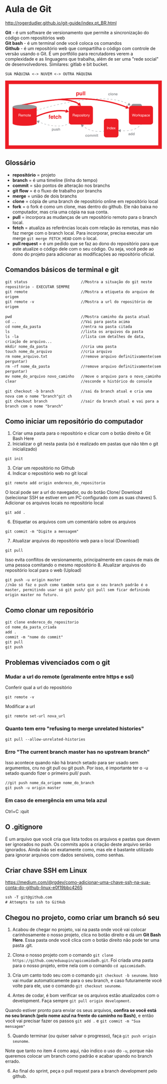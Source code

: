 # Aula de Git

http://rogerdudler.github.io/git-guide/index.pt_BR.html

**Git** - é um software de versionamento que permite a sincronização do código com repositórios web\
**Git bash** - é um terminal onde você coloca os comandos\
**Github** - é um repositório web que compartilha o código com controle de versão usando o Git. É um portfólio para recrutadores verem a complexidade e as linguagens que trabalha, além de ser uma "rede social" de desenvolvedores. Similares: gitlab e bit bucket.

```
SUA MÁQUINA <-> NUVEM <-> OUTRA MÁQUINA
```

![Como funciona o git](git.png)

## Glossário

- **repositório** = projeto
- **branch** = é uma timeline (linha do tempo)
- **commit** = são pontos de alteração nos branchs
- **git flow** = é o fluxo de trabalho por branchs
- **merge** = união de dois branchs
- **clone** = cópia de uma branch de repositório online em repositório local
- **fork** = o fork é como um clone, mas dentro do github. Ele não baixa no computador, mas cria uma cópia na sua conta.
- **pull** = incorpora as mudanças de um repositório remoto para o branch local.
- **fetch** = atualiza as referências locais com relação às remotas, mas não faz merge com o branch local. Para incorporar, precisa executar um merge `git merge FETCH_HEAD` com o local.
- **pull request** = é um pedido que se faz ao dono do repositório para que este atualize o código dele com o seu código. Ou seja, você pede ao dono do projeto para adicionar as modificações ao repositório oficial.

## Comandos básicos de terminal e git

```
git status                        //Mostra a situação do git neste repositório - EXECUTAR SEMPRE
git remote                        //Mostra a etiqueta do arquivo de origem
git remote -v                     //Mostra a url do repositório de origem

pwd                               //Mostra caminho da pasta atual
cd ..                             //Vai para pasta acima
cd nome_da_pasta                  //entra na pasta citada
ls                                //lista os arquivos da pasta
ls -la                            //lista com detalhes de data, criação de arquivo...
mkdir nome_da_pasta               //cria uma pasta
touch nome_do_arquivo             //cria arquivo
rm nome_arquivo.txt               //remove arquivo definitivamente(sem perguntar)
rm -rf nome_da_pasta              //remove arquivo definitivamente(sem perguntar)
mv nome_do_arquivo novo_caminho   //move o arquivo para o novo_caminho
clear                             //esconde o histórico do console

git checkout -b branch            //sai da branch atual e cria uma nova com o nome "branch"git ch
git checkout branch               //sair da branch atual e vai para a branch com o nome "branch"
```

## Como iniciar um repositório do computador
1. Criar uma pasta para o repositório e clicar com o botão direito e Git Bash Here
2. Inicializar o git nesta pasta (só é realizado em pastas que não têm o git inicializado)
```
git init
```
3. Criar um repositório no Github
4. Indicar o repositório web no git local
```
git remote add origin endereco_do_repositorio
```
O local pode ser a url do navegador, ou do botão Clone/ Download (selecionar SSH se estiver em um PC configurado com as suas chaves)
5. Adicionar os arquivos locais no repositório local
```
git add .
```
6. Etiquetar os arquivos com um comentário sobre os arquivos
```
git commit -m "Digite a mensagem"
```
7. Atualizar arquivos do repositório web para o local (Download)
```
git pull
```
Isso evita conflitos de versionamento, principalmente em casos de mais de uma pessoa comitando o mesmo repositório
8. Atualizar arquivos do repositório local para o web (Upload)

```
git push -u origin master
//não só faz o push como também seta que o seu branch padrão é o master, permitindo usar só git push/ git pull sem ficar definindo origin master no futuro.
```

## Como clonar um repositório

```
git clone endereco_do_repositorio
cd nome_da_pasta_criada
add .
commit -m "nome do commit"
git pull
git push
```

## Problemas vivenciados com o git

### Mudar a url do remote (geralmente entre https e ssl)

Conferir qual a url do repositório
```
git remote -v
```

Modificar a url
```
git remote set-url nova_url
```

### Quanto tem erro "refusing to merge unrelated histories"

```
git pull --allow-unrelated-histories
```

### Erro "The current branch master has no upstream branch"

Isso acontece quando não há branch setado para ser usado sem argumentos, cru no git pull ou git push. Por isso, é importante ter o -u setado quando fizer o primeiro pull/ push. 

```
//git push nome_da_origem nome_do_branch
git push -u origin master
```

### Em caso de emergência em uma tela azul
Ctrl+C :quit

## O .gitignore
É um arquivo que você cria que lista todos os arquivos e pastas que devem ser ignorados no push.
Os commits após a criação deste arquivo serão ignorados.
Ainda não sei exatamente como, mas ele é bastante utilizado para ignorar arquivos com dados sensíveis, como senhas.

## Criar chave SSH em Linux

https://medium.com/@rgdev/como-adicionar-uma-chave-ssh-na-sua-conta-do-github-linux-e0f19bbc4265

```
ssh -T git@github.com
# Attempts to ssh to GitHub
```

## Chegou no projeto, como criar um branch só seu

1. Acabou de chegar no projeto, vai na pasta onde você vai colocar carinhosamente o nosso projeto, clica no botão direito e dá um **Git Bash Here**. Essa pasta onde você clica com o botão direito não pode ter uma pasta .git.

2. Clona o nosso projeto com o comando `git clone https://github.com/eduaupin/apicomidadh.git`. Foi criada uma pasta para o nosso projeto, entre nela com o comando `cd apicomidadh`.

3. Cria um canto todo seu com o comando `git checkout -b seunome`. Isso vai mudar automaticamente para o seu branch, e caso futuramente você volte para ele, use o comando `git checkout seunome`.

4. Antes de codar, é bom verificar se os arquivos estão atualizados com o development. Faça sempre `git pull origin development`.

Quando estiver pronto para enviar os seus arquivos, **confira se você está no seu branch (pelo nome azul na frente do caminho no Bash)**, e então você vai precisar fazer os passos `git add .` e `git commit -m "Sua mensagem"`

5. Quando terminar (ou quiser salvar o progresso), faça `git push origin seunome`.

Note que tanto no item 4 como aqui, não indico o uso do `-u`, porque não queremos colocar um branch como padrão e acabar upando no branch errado.

6. Ao final do sprint, peça o pull request para a branch development pelo github.
